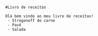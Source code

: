 	#Livro de receitas
	
	Olá bem vindo ao meu livro de receitas!
	 - Strogonoff de carne
	 - Pavê
	 - Salada
